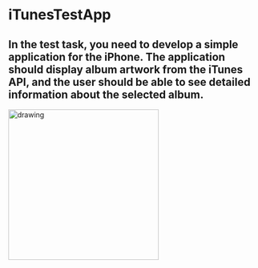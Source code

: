 # iTunesTestApp
## In the test task, you need to develop a simple application for the iPhone. The application should display album artwork from the iTunes API, and the user should be able to see detailed information about the selected album.

<img src="https://github.com/JimWest93/iTunesTestApp/blob/main/AppGif/finnalGif.gif?raw=true" alt="drawing" style="width:300px;"/>
